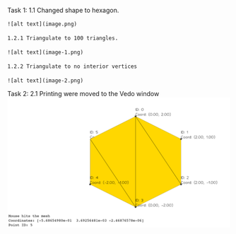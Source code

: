Task 1:
    1.1 Changed shape to hexagon.

    ![alt text](image.png)

    1.2.1 Triangulate to 100 triangles.

    ![alt text](image-1.png)

    1.2.2 Triangulate to no interior vertices

    ![alt text](image-2.png)

Task 2:
    2.1 Printing were moved to the Vedo window
    ![alt text](image-3.png)
